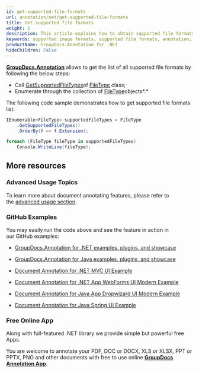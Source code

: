 ```yaml
---
id: get-supported-file-formats
url: annotation/net/get-supported-file-formats
title: Get supported file formats
weight: 1
description: This article explains how to obtain supported file formats list when annotate documents and images with GroupDocs.Annotation within your .NET applications.
keywords: supported image formats, supported file formats, annotation, Groupdocs annotation
productName: GroupDocs.Annotation for .NET
hideChildren: False
---
```

**[GroupDocs.Annotation](https://products.groupdocs.com/annotation/net)** allows to get the list of all supported file formats by following the below steps:

*   Call [GetSupportedFileTypes](https://apireference.groupdocs.com/net/annotation/groupdocs.annotation/filetype/methods/getsupportedfiletypes)of [FileType](https://apireference.groupdocs.com/net/annotation/groupdocs.annotation/filetype) class;
*   Enumerate through the collection of [FileType](https://apireference.groupdocs.com/net/annotation/groupdocs.annotation/filetype)objects*.*

The following code sample demonstrates how to get supported file formats list.

```csharp
IEnumerable<FileType> supportedFileTypes = FileType
	.GetSupportedFileTypes()
	.OrderBy(f => f.Extension);

foreach (FileType fileType in supportedFileTypes)
	Console.WriteLine(fileType);
```

## More resources

### Advanced Usage Topics

To learn more about document annotating features, please refer to the [advanced usage section](Advanced%2Busage.html).

### GitHub Examples

You may easily run the code above and see the feature in action in our GitHub examples:

*   [GroupDocs.Annotation for .NET examples, plugins, and showcase](https://github.com/groupdocs-annotation/GroupDocs.Annotation-for-.NET)
    
*   [GroupDocs.Annotation for Java examples, plugins, and showcase](https://github.com/groupdocs-annotation/GroupDocs.Annotation-for-Java)
    
*   [Document Annotation for .NET MVC UI Example](https://github.com/groupdocs-annotation/GroupDocs.Annotation-for-.NET-MVC) 
    
*   [Document Annotation for .NET App WebForms UI Modern Example](https://github.com/groupdocs-annotation/GroupDocs.Annotation-for-.NET-WebForms)
    
*   [Document Annotation for Java App Dropwizard UI Modern Example](https://github.com/groupdocs-annotation/GroupDocs.Annotation-for-Java-Dropwizard)
    
*   [Document Annotation for Java Spring UI Example](https://github.com/groupdocs-annotation/GroupDocs.Annotation-for-Java-Spring)
    

### Free Online App

Along with full-featured .NET library we provide simple but powerful free Apps.

You are welcome to annotate your PDF, DOC or DOCX, XLS or XLSX, PPT or PPTX, PNG and other documents with free to use online **[GroupDocs Annotation App](https://products.groupdocs.app/annotation)**.
